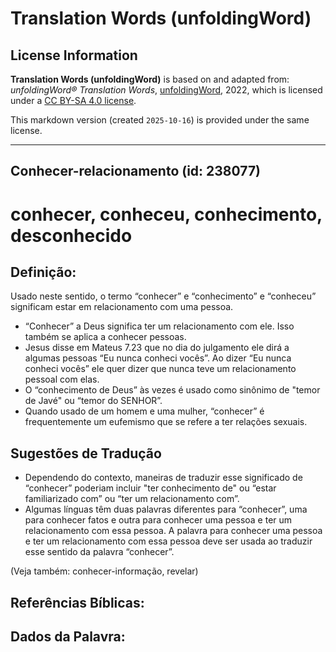 # Translation Words (unfoldingWord)

## License Information

**Translation Words (unfoldingWord)** is based on and adapted from: _unfoldingWord® Translation Words_, [unfoldingWord](https://unfoldingword.org/utw), 2022, which is licensed under a [CC BY-SA 4.0 license](https://creativecommons.org/licenses/by-sa/4.0/legalcode.en).

This markdown version (created `2025-10-16`) is provided under the same license.



--------------------------------

## Conhecer-relacionamento (id: 238077)

conhecer, conheceu, conhecimento, desconhecido
==============================================

Definição:
----------

Usado neste sentido, o termo “conhecer” e “conhecimento” e “conheceu” significam estar em relacionamento com uma pessoa.

* “Conhecer” a Deus significa ter um relacionamento com ele. Isso também se aplica a conhecer pessoas.
* Jesus disse em Mateus 7\.23 que no dia do julgamento ele dirá a algumas pessoas “Eu nunca conheci vocês”. Ao dizer “Eu nunca conheci vocês” ele quer dizer que nunca teve um relacionamento pessoal com elas.
* O “conhecimento de Deus” às vezes é usado como sinônimo de "temor de Javé" ou “temor do SENHOR”.
* Quando usado de um homem e uma mulher, “conhecer” é frequentemente um eufemismo que se refere a ter relações sexuais.

Sugestões de Tradução
---------------------

* Dependendo do contexto, maneiras de traduzir esse significado de “conhecer” poderiam incluir "ter conhecimento de" ou “estar familiarizado com” ou “ter um relacionamento com”.
* Algumas línguas têm duas palavras diferentes para “conhecer”, uma para conhecer fatos e outra para conhecer uma pessoa e ter um relacionamento com essa pessoa. A palavra para conhecer uma pessoa e ter um relacionamento com essa pessoa deve ser usada ao traduzir esse sentido da palavra “conhecer”.

(Veja também: conhecer\-informação, revelar)

Referências Bíblicas:
---------------------

Dados da Palavra:
-----------------



